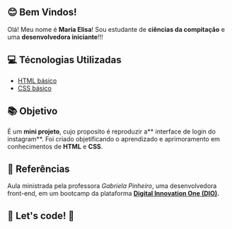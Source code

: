 ##  :blush: Bem Vindos! 

Olá! Meu nome é **Maria Elisa**! 
Sou estudante de **ciências da compitação** e uma **desenvolvedora iniciante**!!!

## :computer: Técnologias Utilizadas
* [HTML básico](https://www.w3schools.com/html/)
* [CSS básico](https://developer.mozilla.org/pt-BR/docs/Web/CSS)

## :books: Objetivo
É um **mini projeto**, cujo proposito é reproduzir a** interface de login do instagram**. Foi criado objetificando o aprendizado e aprimoramento em conhecimentos de **HTML** e **CSS**.

## :round_pushpin: Referências
Aula ministrada pela professora *Gabriela Pinheiro*, uma desenvolvedora front-end, em um bootcamp da plataforma **[Digital Innovation One (DIO)](https://digitalinnovation.one/ "Digital Innovation One (DIO)").**

## 🚀 Let's code! 🚀
